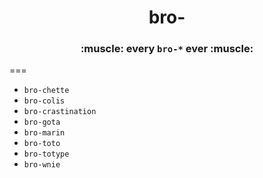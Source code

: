 <h1 align="center">bro-</h1>
<h3 align="center">:muscle: every <code>bro-*</code> ever :muscle:</h3>

=== 
+ `bro-chette`
+ `bro-colis`
+ `bro-crastination`
+ `bro-gota`
+ `bro-marin`
+ `bro-toto`
+ `bro-totype`
+ `bro-wnie`
